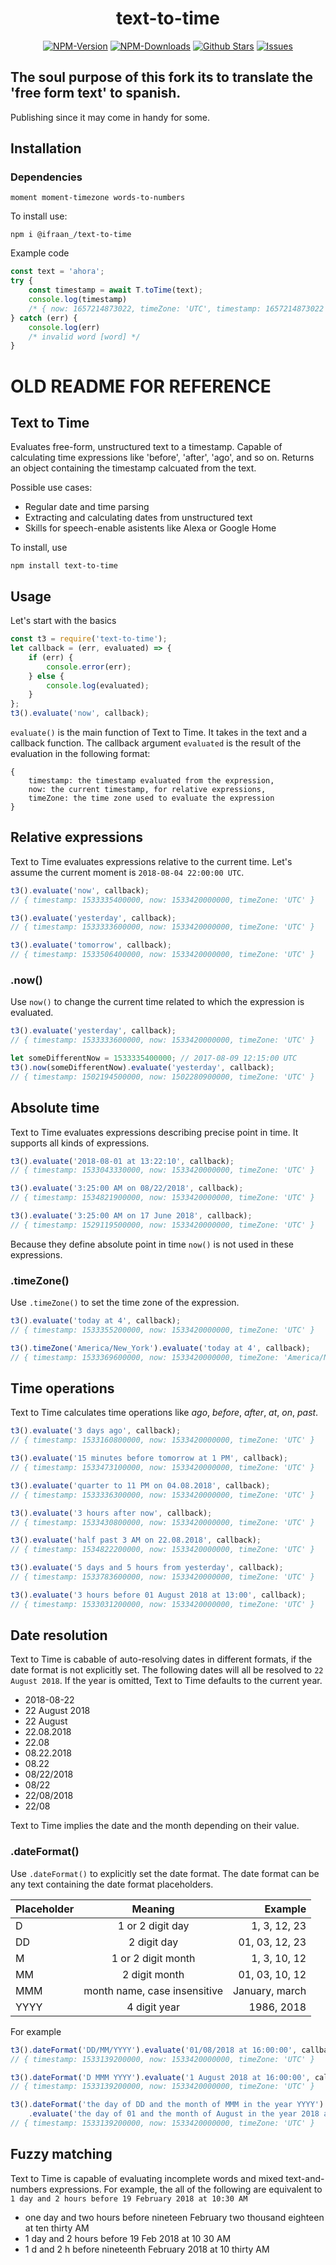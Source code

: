 <div align="center">
	<h1>text-to-time</h1>
   <a href="https://www.npmjs.com/package/@ifraan_/text-to-time"><img src="https://badgen.net/npm/v/@ifraan_/text-to-time?color=red" alt="NPM-Version"/></a>
   <a href="https://www.npmjs.com/package/@ifraan_/text-to-time"><img src="https://badgen.net/npm/dt/@ifraan_/text-to-time?color=red" alt="NPM-Downloads"/></a>
   <a href="https://github.com/iFraan/text-to-time"><img src="https://badgen.net/github/stars/iFraan/text-to-time?color=green" alt="Github Stars"/></a>
   <a href="https://github.com/iFraan/text-to-time/issues"><img src="https://badgen.net/github/issues/iFraan/text-to-time?color=green" alt="Issues"/></a>
</div>

## The soul purpose of this fork its to translate the 'free form text' to spanish. 
Publishing since it may come in handy for some.
## Installation
### Dependencies
``
moment moment-timezone words-to-numbers
``

To install use:
```shell
npm i @ifraan_/text-to-time
```

Example code
```js
const text = 'ahora';
try {
    const timestamp = await T.toTime(text);
    console.log(timestamp)
    /* { now: 1657214873022, timeZone: 'UTC', timestamp: 1657214873022 } */
} catch (err) {
    console.log(err)
    /* invalid word [word] */
}
```

# OLD README FOR REFERENCE
## Text to Time
Evaluates free-form, unstructured text to a timestamp. Capable of calculating time expressions like 'before', 'after', 'ago', and so on. Returns an object containing the timestamp calcuated from the text. 

Possible use cases:
* Regular date and time parsing
* Extracting and calculating dates from unstructured text
* Skills for speech-enable asistents like Alexa or Google Home

To install, use
```
npm install text-to-time
```

## Usage
Let's start with the basics
```javascript
const t3 = require('text-to-time');
let callback = (err, evaluated) => {
    if (err) {
        console.error(err);
    } else {
        console.log(evaluated);
    }
};
t3().evaluate('now', callback);
```
`evaluate()` is the main function of Text to Time. It takes in the text and a callback function. The callback argument `evaluated` is the result of the evaluation in the following format:

```
{
    timestamp: the timestamp evaluated from the expression, 
    now: the current timestamp, for relative expressions,
    timeZone: the time zone used to evaluate the expression
}
```

## Relative expressions
Text to Time evaluates expressions relative to the current time. Let's assume the current moment is `2018-08-04 22:00:00 UTC`. 

```javascript
t3().evaluate('now', callback);
// { timestamp: 1533335400000, now: 1533420000000, timeZone: 'UTC' }

t3().evaluate('yesterday', callback);
// { timestamp: 1533333600000, now: 1533420000000, timeZone: 'UTC' }

t3().evaluate('tomorrow', callback);
// { timestamp: 1533506400000, now: 1533420000000, timeZone: 'UTC' }
```

### .now()
Use `now()` to change the current time related to which the expression is evaluated.

```javascript
t3().evaluate('yesterday', callback);
// { timestamp: 1533333600000, now: 1533420000000, timeZone: 'UTC' }

let someDifferentNow = 1533335400000; // 2017-08-09 12:15:00 UTC 
t3().now(someDifferentNow).evaluate('yesterday', callback); 
// { timestamp: 1502194500000, now: 1502280900000, timeZone: 'UTC' }
```

## Absolute time
Text to Time evaluates expressions describing precise point in time. It supports all kinds of expressions. 

```javascript
t3().evaluate('2018-08-01 at 13:22:10', callback);
// { timestamp: 1533043330000, now: 1533420000000, timeZone: 'UTC' }

t3().evaluate('3:25:00 AM on 08/22/2018', callback);
// { timestamp: 1534821900000, now: 1533420000000, timeZone: 'UTC' }

t3().evaluate('3:25:00 AM on 17 June 2018', callback);
// { timestamp: 1529119500000, now: 1533420000000, timeZone: 'UTC' }

```

Because they define absolute point in time `now()` is not used in these expressions. 

### .timeZone()
Use `.timeZone()` to set the time zone of the expression.
```javascript
t3().evaluate('today at 4', callback);
// { timestamp: 1533355200000, now: 1533420000000, timeZone: 'UTC' }

t3().timeZone('America/New_York').evaluate('today at 4', callback);
// { timestamp: 1533369600000, now: 1533420000000, timeZone: 'America/New_York' }

```

## Time operations
Text to Time calculates time operations like *ago*, *before*, *after*, *at*, *on*, *past*. 

```javascript
t3().evaluate('3 days ago', callback);
// { timestamp: 1533160800000, now: 1533420000000, timeZone: 'UTC' }

t3().evaluate('15 minutes before tomorrow at 1 PM', callback);
// { timestamp: 1533473100000, now: 1533420000000, timeZone: 'UTC' }

t3().evaluate('quarter to 11 PM on 04.08.2018', callback);
// { timestamp: 1533336300000, now: 1533420000000, timeZone: 'UTC' }

t3().evaluate('3 hours after now', callback);
// { timestamp: 1533430800000, now: 1533420000000, timeZone: 'UTC' }

t3().evaluate('half past 3 AM on 22.08.2018', callback);
// { timestamp: 1534822200000, now: 1533420000000, timeZone: 'UTC' }

t3().evaluate('5 days and 5 hours from yesterday', callback);
// { timestamp: 1533783600000, now: 1533420000000, timeZone: 'UTC' }

t3().evaluate('3 hours before 01 August 2018 at 13:00', callback);
// { timestamp: 1533031200000, now: 1533420000000, timeZone: 'UTC' }
```

## Date resolution
Text to Time is cabable of auto-resolving dates in different formats, if the date format is not explicitly set. The following dates will all be resolved to `22 August 2018`. If the year is omitted, Text to Time defaults to the current year.

* 2018-08-22 
* 22 August 2018
* 22 August
* 22.08.2018
* 22.08
* 08.22.2018
* 08.22
* 08/22/2018
* 08/22
* 22/08/2018
* 22/08


Text to Time implies the date and the month depending on their value.

### .dateFormat()
Use `.dateFormat()` to explicitly set the date format. The date format can be any text containing the date format placeholders.


| Placeholder   | Meaning                      | Example          |
| --------------|:----------------------------:| ----------------:|
| D             | 1 or 2 digit day             | 1, 3, 12, 23     |
| DD            | 2 digit day                  | 01, 03, 12, 23   |
| M             | 1 or 2 digit month           | 1, 3, 10, 12     |
| MM            | 2 digit month                | 01, 03, 10, 12   |
| MMM           | month name, case insensitive | January, march   |
| YYYY          | 4 digit year                 | 1986, 2018       |

For example


```javascript
t3().dateFormat('DD/MM/YYYY').evaluate('01/08/2018 at 16:00:00', callback);
// { timestamp: 1533139200000, now: 1533420000000, timeZone: 'UTC' }

t3().dateFormat('D MMM YYYY').evaluate('1 August 2018 at 16:00:00', callback);
// { timestamp: 1533139200000, now: 1533420000000, timeZone: 'UTC' }

t3().dateFormat('the day of DD and the month of MMM in the year YYYY')
    .evaluate('the day of 01 and the month of August in the year 2018 at 16:00:00', callback);
// { timestamp: 1533139200000, now: 1533420000000, timeZone: 'UTC' }
```

## Fuzzy matching
Text to Time is capable of evaluating incomplete words and mixed text-and-numbers expressions. For example, the all of the following are equivalent to `1 day and 2 hours before 19 February 2018 at 10:30 AM`
* one day and two hours before nineteen February two thousand eighteen at ten thirty AM 
* 1 day and 2 hours before 19 Feb 2018 at 10 30 AM
* 1 d and 2 h before nineteenth February 2018 at 10 thirty AM
